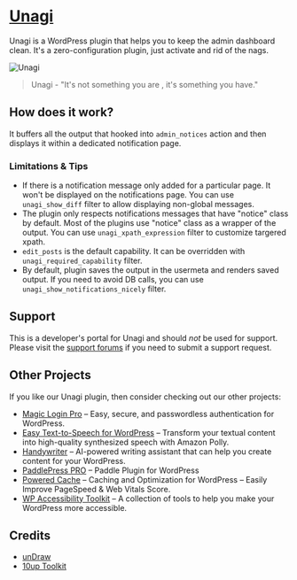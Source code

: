 # [Unagi](https://wordpress.org/plugins/unagi/) #

Unagi is a WordPress plugin that helps you to keep the admin dashboard clean. It's a zero-configuration plugin, just activate and rid of the nags.


![Unagi](https://media.giphy.com/media/ubpB6XcvpYMF2/giphy.gif)


> Unagi - "It's not something you are , it's something you have."


## How does it work? ##

It buffers all the output that hooked into `admin_notices` action and then displays it within a dedicated notification page.

### Limitations & Tips ###
- If there is a notification message only added for a particular page. It won't be displayed on the notifications page. You can use `unagi_show_diff` filter to allow displaying non-global messages.
- The plugin only respects notifications messages that have "notice" class by default. Most of the plugins use "notice" class as a wrapper of the output. You can use `unagi_xpath_expression` filter to customize targered xpath.
- `edit_posts` is the default capability. It can be overridden with `unagi_required_capability` filter.
- By default, plugin saves the output in the usermeta and renders saved output. If you need to avoid DB calls, you can use `unagi_show_notifications_nicely` filter.


## Support ##
This is a developer's portal for Unagi and should _not_ be used for support. Please visit the [support forums](https://wordpress.org/support/plugin/unagi/) if you need to submit a support request.

## Other Projects ##

If you like our Unagi plugin, then consider checking out our other projects:

* <a href="https://handyplugins.co/magic-login-pro/" rel="friend">Magic Login Pro</a> – Easy, secure, and passwordless authentication for WordPress.
* <a href="https://handyplugins.co/easy-text-to-speech/" rel="friend">Easy Text-to-Speech for WordPress</a> – Transform your textual content into high-quality synthesized speech with Amazon Polly.
* <a href="https://handyplugins.co/handywriter/" rel="friend">Handywriter</a> – AI-powered writing assistant that can help you create content for your WordPress.
* <a href="https://handyplugins.co/paddlepress-pro/" rel="friend">PaddlePress PRO</a> – Paddle Plugin for WordPress
* <a href="https://poweredcache.com/" rel="friend">Powered Cache</a> – Caching and Optimization for WordPress – Easily Improve PageSpeed & Web Vitals Score.
* <a href="https://handyplugins.co/wp-accessibility-toolkit/" rel="friend">WP Accessibility Toolkit</a> – A collection of tools to help you make your WordPress more accessible.


## Credits
* [unDraw](https://undraw.co/illustrations)
* [10up Toolkit](https://github.com/10up/10up-toolkit)
